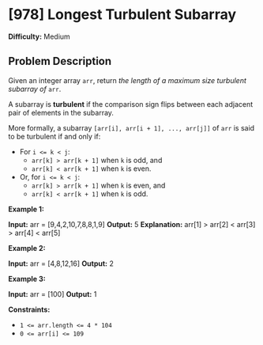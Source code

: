 # [978] Longest Turbulent Subarray

**Difficulty:** Medium

## Problem Description

Given an integer array `arr`, return _the length of a maximum size turbulent subarray of_ `arr`.

A subarray is **turbulent** if the comparison sign flips between each adjacent pair of elements in the subarray.

More formally, a subarray `[arr[i], arr[i + 1], ..., arr[j]]` of `arr` is said to be turbulent if and only if:

*   For `i <= k < j`:
    *   `arr[k] > arr[k + 1]` when `k` is odd, and
    *   `arr[k] < arr[k + 1]` when `k` is even.
*   Or, for `i <= k < j`:
    *   `arr[k] > arr[k + 1]` when `k` is even, and
    *   `arr[k] < arr[k + 1]` when `k` is odd.

**Example 1:**

**Input:** arr = \[9,4,2,10,7,8,8,1,9\]
**Output:** 5
**Explanation:** arr\[1\] > arr\[2\] < arr\[3\] > arr\[4\] < arr\[5\]

**Example 2:**

**Input:** arr = \[4,8,12,16\]
**Output:** 2

**Example 3:**

**Input:** arr = \[100\]
**Output:** 1

**Constraints:**

*   `1 <= arr.length <= 4 * 104`
*   `0 <= arr[i] <= 109`